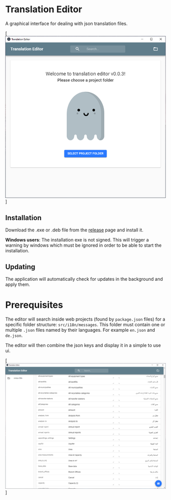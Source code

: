 # Translation Editor
A graphical interface for dealing with json translation files.

[![starting screen](./screens/screen1.PNG)]

## Installation
Download the .exe or .deb file from the [release](./releases) page and install it.

**Windows users**: The installation exe is not signed. This will trigger a warning by windows which must be ignored
in order to be able to start the installation.

## Updating
The application will automatically check for updates in the background and apply them.

# Prerequisites
The editor will search inside web projects (found by `package.json` files) for a specific folder structure: `src/i18n/messages`.
This folder must contain one or multiple `.json` files named by their languages. For example `en.json` and `de.json`.

The editor will then combine the json keys and display it in a simple to use ui.

[![editor screen](./screens/screen2.PNG)]
